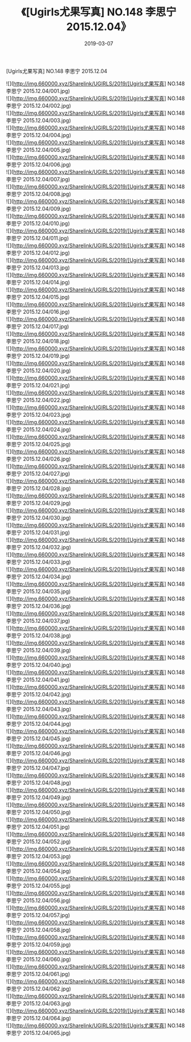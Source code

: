 ﻿---
layout: post
title:  《[Ugirls尤果写真] NO.148 李思宁 2015.12.04》
date:   2019-03-07
img: http://img.660000.xyz/Sharelink/UGIRLS/2019/[Ugirls尤果写真] NO.148 李思宁 2015.12.04/000.jpg
categories: [美女, 清纯, 唯美]
---

[Ugirls尤果写真] NO.148 李思宁 2015.12.04

 ![](http://img.660000.xyz/Sharelink/UGIRLS/2019/[Ugirls尤果写真] NO.148 李思宁 2015.12.04/001.jpg) <br>![](http://img.660000.xyz/Sharelink/UGIRLS/2019/[Ugirls尤果写真] NO.148 李思宁 2015.12.04/002.jpg) <br>![](http://img.660000.xyz/Sharelink/UGIRLS/2019/[Ugirls尤果写真] NO.148 李思宁 2015.12.04/003.jpg) <br>![](http://img.660000.xyz/Sharelink/UGIRLS/2019/[Ugirls尤果写真] NO.148 李思宁 2015.12.04/004.jpg) <br>![](http://img.660000.xyz/Sharelink/UGIRLS/2019/[Ugirls尤果写真] NO.148 李思宁 2015.12.04/005.jpg) <br>![](http://img.660000.xyz/Sharelink/UGIRLS/2019/[Ugirls尤果写真] NO.148 李思宁 2015.12.04/006.jpg) <br>![](http://img.660000.xyz/Sharelink/UGIRLS/2019/[Ugirls尤果写真] NO.148 李思宁 2015.12.04/007.jpg) <br>![](http://img.660000.xyz/Sharelink/UGIRLS/2019/[Ugirls尤果写真] NO.148 李思宁 2015.12.04/008.jpg) <br>![](http://img.660000.xyz/Sharelink/UGIRLS/2019/[Ugirls尤果写真] NO.148 李思宁 2015.12.04/009.jpg) <br>![](http://img.660000.xyz/Sharelink/UGIRLS/2019/[Ugirls尤果写真] NO.148 李思宁 2015.12.04/010.jpg) <br>![](http://img.660000.xyz/Sharelink/UGIRLS/2019/[Ugirls尤果写真] NO.148 李思宁 2015.12.04/011.jpg) <br>![](http://img.660000.xyz/Sharelink/UGIRLS/2019/[Ugirls尤果写真] NO.148 李思宁 2015.12.04/012.jpg) <br>![](http://img.660000.xyz/Sharelink/UGIRLS/2019/[Ugirls尤果写真] NO.148 李思宁 2015.12.04/013.jpg) <br>![](http://img.660000.xyz/Sharelink/UGIRLS/2019/[Ugirls尤果写真] NO.148 李思宁 2015.12.04/014.jpg) <br>![](http://img.660000.xyz/Sharelink/UGIRLS/2019/[Ugirls尤果写真] NO.148 李思宁 2015.12.04/015.jpg) <br>![](http://img.660000.xyz/Sharelink/UGIRLS/2019/[Ugirls尤果写真] NO.148 李思宁 2015.12.04/016.jpg) <br>![](http://img.660000.xyz/Sharelink/UGIRLS/2019/[Ugirls尤果写真] NO.148 李思宁 2015.12.04/017.jpg) <br>![](http://img.660000.xyz/Sharelink/UGIRLS/2019/[Ugirls尤果写真] NO.148 李思宁 2015.12.04/018.jpg) <br>![](http://img.660000.xyz/Sharelink/UGIRLS/2019/[Ugirls尤果写真] NO.148 李思宁 2015.12.04/019.jpg) <br>![](http://img.660000.xyz/Sharelink/UGIRLS/2019/[Ugirls尤果写真] NO.148 李思宁 2015.12.04/020.jpg) <br>![](http://img.660000.xyz/Sharelink/UGIRLS/2019/[Ugirls尤果写真] NO.148 李思宁 2015.12.04/021.jpg) <br>![](http://img.660000.xyz/Sharelink/UGIRLS/2019/[Ugirls尤果写真] NO.148 李思宁 2015.12.04/022.jpg) <br>![](http://img.660000.xyz/Sharelink/UGIRLS/2019/[Ugirls尤果写真] NO.148 李思宁 2015.12.04/023.jpg) <br>![](http://img.660000.xyz/Sharelink/UGIRLS/2019/[Ugirls尤果写真] NO.148 李思宁 2015.12.04/024.jpg) <br>![](http://img.660000.xyz/Sharelink/UGIRLS/2019/[Ugirls尤果写真] NO.148 李思宁 2015.12.04/025.jpg) <br>![](http://img.660000.xyz/Sharelink/UGIRLS/2019/[Ugirls尤果写真] NO.148 李思宁 2015.12.04/026.jpg) <br>![](http://img.660000.xyz/Sharelink/UGIRLS/2019/[Ugirls尤果写真] NO.148 李思宁 2015.12.04/027.jpg) <br>![](http://img.660000.xyz/Sharelink/UGIRLS/2019/[Ugirls尤果写真] NO.148 李思宁 2015.12.04/028.jpg) <br>![](http://img.660000.xyz/Sharelink/UGIRLS/2019/[Ugirls尤果写真] NO.148 李思宁 2015.12.04/029.jpg) <br>![](http://img.660000.xyz/Sharelink/UGIRLS/2019/[Ugirls尤果写真] NO.148 李思宁 2015.12.04/030.jpg) <br>![](http://img.660000.xyz/Sharelink/UGIRLS/2019/[Ugirls尤果写真] NO.148 李思宁 2015.12.04/031.jpg) <br>![](http://img.660000.xyz/Sharelink/UGIRLS/2019/[Ugirls尤果写真] NO.148 李思宁 2015.12.04/032.jpg) <br>![](http://img.660000.xyz/Sharelink/UGIRLS/2019/[Ugirls尤果写真] NO.148 李思宁 2015.12.04/033.jpg) <br>![](http://img.660000.xyz/Sharelink/UGIRLS/2019/[Ugirls尤果写真] NO.148 李思宁 2015.12.04/034.jpg) <br>![](http://img.660000.xyz/Sharelink/UGIRLS/2019/[Ugirls尤果写真] NO.148 李思宁 2015.12.04/035.jpg) <br>![](http://img.660000.xyz/Sharelink/UGIRLS/2019/[Ugirls尤果写真] NO.148 李思宁 2015.12.04/036.jpg) <br>![](http://img.660000.xyz/Sharelink/UGIRLS/2019/[Ugirls尤果写真] NO.148 李思宁 2015.12.04/037.jpg) <br>![](http://img.660000.xyz/Sharelink/UGIRLS/2019/[Ugirls尤果写真] NO.148 李思宁 2015.12.04/038.jpg) <br>![](http://img.660000.xyz/Sharelink/UGIRLS/2019/[Ugirls尤果写真] NO.148 李思宁 2015.12.04/039.jpg) <br>![](http://img.660000.xyz/Sharelink/UGIRLS/2019/[Ugirls尤果写真] NO.148 李思宁 2015.12.04/040.jpg) <br>![](http://img.660000.xyz/Sharelink/UGIRLS/2019/[Ugirls尤果写真] NO.148 李思宁 2015.12.04/041.jpg) <br>![](http://img.660000.xyz/Sharelink/UGIRLS/2019/[Ugirls尤果写真] NO.148 李思宁 2015.12.04/042.jpg) <br>![](http://img.660000.xyz/Sharelink/UGIRLS/2019/[Ugirls尤果写真] NO.148 李思宁 2015.12.04/043.jpg) <br>![](http://img.660000.xyz/Sharelink/UGIRLS/2019/[Ugirls尤果写真] NO.148 李思宁 2015.12.04/044.jpg) <br>![](http://img.660000.xyz/Sharelink/UGIRLS/2019/[Ugirls尤果写真] NO.148 李思宁 2015.12.04/045.jpg) <br>![](http://img.660000.xyz/Sharelink/UGIRLS/2019/[Ugirls尤果写真] NO.148 李思宁 2015.12.04/046.jpg) <br>![](http://img.660000.xyz/Sharelink/UGIRLS/2019/[Ugirls尤果写真] NO.148 李思宁 2015.12.04/047.jpg) <br>![](http://img.660000.xyz/Sharelink/UGIRLS/2019/[Ugirls尤果写真] NO.148 李思宁 2015.12.04/048.jpg) <br>![](http://img.660000.xyz/Sharelink/UGIRLS/2019/[Ugirls尤果写真] NO.148 李思宁 2015.12.04/049.jpg) <br>![](http://img.660000.xyz/Sharelink/UGIRLS/2019/[Ugirls尤果写真] NO.148 李思宁 2015.12.04/050.jpg) <br>![](http://img.660000.xyz/Sharelink/UGIRLS/2019/[Ugirls尤果写真] NO.148 李思宁 2015.12.04/051.jpg) <br>![](http://img.660000.xyz/Sharelink/UGIRLS/2019/[Ugirls尤果写真] NO.148 李思宁 2015.12.04/052.jpg) <br>![](http://img.660000.xyz/Sharelink/UGIRLS/2019/[Ugirls尤果写真] NO.148 李思宁 2015.12.04/053.jpg) <br>![](http://img.660000.xyz/Sharelink/UGIRLS/2019/[Ugirls尤果写真] NO.148 李思宁 2015.12.04/054.jpg) <br>![](http://img.660000.xyz/Sharelink/UGIRLS/2019/[Ugirls尤果写真] NO.148 李思宁 2015.12.04/055.jpg) <br>![](http://img.660000.xyz/Sharelink/UGIRLS/2019/[Ugirls尤果写真] NO.148 李思宁 2015.12.04/056.jpg) <br>![](http://img.660000.xyz/Sharelink/UGIRLS/2019/[Ugirls尤果写真] NO.148 李思宁 2015.12.04/057.jpg) <br>![](http://img.660000.xyz/Sharelink/UGIRLS/2019/[Ugirls尤果写真] NO.148 李思宁 2015.12.04/058.jpg) <br>![](http://img.660000.xyz/Sharelink/UGIRLS/2019/[Ugirls尤果写真] NO.148 李思宁 2015.12.04/059.jpg) <br>![](http://img.660000.xyz/Sharelink/UGIRLS/2019/[Ugirls尤果写真] NO.148 李思宁 2015.12.04/060.jpg) <br>![](http://img.660000.xyz/Sharelink/UGIRLS/2019/[Ugirls尤果写真] NO.148 李思宁 2015.12.04/061.jpg) <br>![](http://img.660000.xyz/Sharelink/UGIRLS/2019/[Ugirls尤果写真] NO.148 李思宁 2015.12.04/062.jpg) <br>![](http://img.660000.xyz/Sharelink/UGIRLS/2019/[Ugirls尤果写真] NO.148 李思宁 2015.12.04/063.jpg) <br>![](http://img.660000.xyz/Sharelink/UGIRLS/2019/[Ugirls尤果写真] NO.148 李思宁 2015.12.04/064.jpg) <br>![](http://img.660000.xyz/Sharelink/UGIRLS/2019/[Ugirls尤果写真] NO.148 李思宁 2015.12.04/065.jpg) <br>